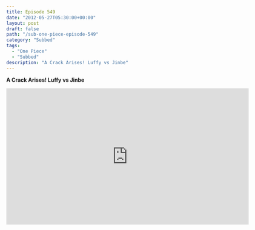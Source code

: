 ```yaml
---
title: Episode 549
date: "2012-05-27T05:30:00+00:00"
layout: post
draft: false
path: "/sub-one-piece-episode-549"
category: "Subbed"
tags:
  - "One Piece"
  - "Subbed"
description: "A Crack Arises! Luffy vs Jinbe"
---
```


**A Crack Arises! Luffy vs Jinbe**

<iframe width="640" height="360" src="https://www.rapidvideo.com/e/G6FRPFBB9V" frameborder="0" marginwidth=0 marginheight=0 scrolling=no allowfullscreen></iframe>

